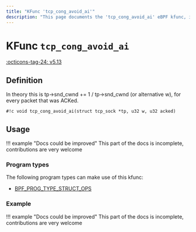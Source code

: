 ```yaml
---
title: "KFunc 'tcp_cong_avoid_ai'"
description: "This page documents the 'tcp_cong_avoid_ai' eBPF kfunc, including its defintion, usage, program types that can use it, and examples."
---
```

# KFunc `tcp_cong_avoid_ai`

<!-- [FEATURE_TAG](tcp_cong_avoid_ai) -->
[:octicons-tag-24: v5.13](https://github.com/torvalds/linux/commit/e78aea8b2170be1b88c96a4d138422986a737336)
<!-- [/FEATURE_TAG] -->

## Definition

In theory this is tp->snd_cwnd += 1 / tp->snd_cwnd (or alternative w), for every packet that was ACKed.

<!-- [KFUNC_DEF] -->
`#!c void tcp_cong_avoid_ai(struct tcp_sock *tp, u32 w, u32 acked)`
<!-- [/KFUNC_DEF] -->

## Usage

!!! example "Docs could be improved"
    This part of the docs is incomplete, contributions are very welcome

### Program types

The following program types can make use of this kfunc:

<!-- [KFUNC_PROG_REF] -->
- [BPF_PROG_TYPE_STRUCT_OPS](../program-type/BPF_PROG_TYPE_STRUCT_OPS.md)
<!-- [/KFUNC_PROG_REF] -->

### Example

!!! example "Docs could be improved"
    This part of the docs is incomplete, contributions are very welcome

